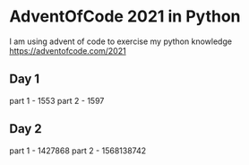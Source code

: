 # AdventOfCode 2021 in Python

I am using advent of code to exercise my python knowledge 
https://adventofcode.com/2021

## Day 1 
part 1 - 1553 
part 2 - 1597

## Day 2 
part 1 - 1427868
part 2 - 1568138742
